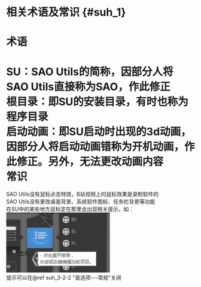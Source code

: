 # 相关术语及常识 {#suh_1}
术语
===
SU：SAO Utils的简称，因部分人将SAO Utils直接称为SAO，作此修正<br>
根目录：即SU的安装目录，有时也称为程序目录<br>
启动动画：即SU启动时出现的3d动画，因部分人将启动动画错称为开机动画，作此修正。另外，无法更改动画内容<br>
常识
===
SAO Utils没有鼠标点击特效，B站视频上的鼠标效果是录制软件的<br>
SAO Utils没有更改桌面背景、系统软件图标、任务栏背景等功能<br>
在SU中的某些地方鼠标定在那里会出现相关提示，如：<br>
![](https://github.com/LiyroPen/SAO_Utils_help/blob/master/Images/1-1.jpg?raw=true)<br>
提示可以在@ref suh_3-2-2 "首选项---常规"关闭
